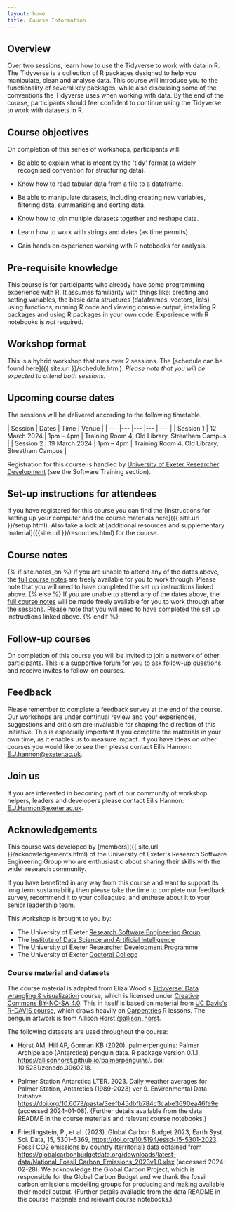 ```yaml
---
layout: home
title: Course Information
---
```



## Overview

Over two sessions, learn how to use the Tidyverse to work with data in R. The
Tidyverse is a collection of R packages designed to help you manipulate, clean
and analyse data. This course will introduce you to the functionality of several
key packages, while also discussing some of the conventions the Tidyverse uses
when working with data. By the end of the course, participants should feel
confident to continue using the Tidyverse to work with datasets in R.


## Course objectives

On completion of this series of workshops, participants will:

- Be able to explain what is meant by the 'tidy' format (a widely recognised
  convention for structuring data).

- Know how to read tabular data from a file to a dataframe.

- Be able to manipulate datasets, including creating new variables, filtering
  data, summarising and sorting data.

- Know how to join multiple datasets together and reshape data.

- Learn how to work with strings and dates (as time permits).

- Gain hands on experience working with R notebooks for analysis.


## Pre-requisite knowledge

This course is for participants who already have some programming experience
with R. It assumes familiarity with things like: creating and setting variables,
the basic data structures (dataframes, vectors, lists), using functions, running
R code and viewing console output, installing R packages and using R packages in
your own code. Experience with R notebooks is _not_ required.


## Workshop format

This is a hybrid workshop that runs over 2 sessions. The
[schedule can be found here]({{ site.url }}/schedule.html). _Please note that you will be
expected to attend both sessions._


## Upcoming course dates

The sessions will be delivered according to the following timetable.

| Session | Dates | Time  | Venue |
| --- |--- |--- |--- | --- |
| Session 1 | 12 March 2024 | 1pm – 4pm | Training Room 4, Old Library, Streatham Campus |
| Session 2 | 19 March 2024 | 1pm – 4pm | Training Room 4, Old Library, Streatham Campus |


Registration for this course is handled by
<a href="https://www.exeter.ac.uk/research/doctoralcollege/early-career-researchers/traininganddevelopment/rdprogramme/" target="_blank" rel="external noreferrer">University of Exeter Researcher Development</a> (see the Software Training section).


## Set-up instructions for attendees

If you have registered for this course you can find the
[instructions for setting up your computer and the course materials here]({{ site.url }}/setup.html).
Also take a look at [additional resources and supplementary material]({{site.url }}/resources.html) for the course.


## Course notes

{% if site.notes_on %}
If you are unable to attend any of the dates above, the
<a href="{{ site.url }}/contents.html">full course notes</a> are freely available
for you to work through. Please note that you will need to have completed the
set up instructions linked above.
{% else %}
If you are unable to attend any of the dates above, the
<a href="{{ site.url }}/contents_off.html">full course notes</a> will be made freely
available for you to work through after the sessions. Please note that you will
need to have completed the set up instructions linked above.
{% endif %}


## Follow-up courses

On completion of this course you will be invited to join a network of other
participants. This is a supportive forum for you to ask follow-up questions and
receive invites to follow-on courses.


## Feedback

Please remember to complete a feedback survey at the end of the course. Our
workshops are under continual review and your experiences, suggestions and
criticism are invaluable for shaping the direction of this initiative. This is
especially important if you complete the materials in your own time, as it
enables us to measure impact. If you have ideas on other courses you would like
to see then please contact Eilis Hannon: <E.J.hannon@exeter.ac.uk>.


## Join us

If you are interested in becoming part of our community of workshop helpers,
leaders and developers please contact Eilis Hannon: <E.J.Hannon@exeter.ac.uk>.


## Acknowledgements

This course was developed by
[members]({{ site.url }}/acknowledgements.html) of the
University of Exeter's Research Software Engineering Group
who are enthusiastic about sharing their skills with the wider research
community.

If you have benefited in any way from this course and want to support its long term
sustainability then please take the time to complete our feedback survey,
recommend it to your colleagues, and enthuse about it to your senior leadership
team.

This workshop is brought to you by:

- The University of Exeter <a href="https://www.exeter.ac.uk/research/idsai/team/researchsoftwareengineers/" target="_blank" rel="external noreferrer">Research Software Engineering Group</a>
- The <a href="https://www.exeter.ac.uk/research/idsai/" target="_blank" rel="external noreferrer">Institute of Data Science and Artificial Intelligence</a>
- The University of Exeter <a href="https://www.exeter.ac.uk/research/doctoralcollege/early-career-researchers/traininganddevelopment/rdprogramme/" target="_blank" rel="external noreferrer">Researcher Development Programme</a>
- The University of Exeter <a href="https://www.exeter.ac.uk/research/doctoralcollege/" target="_blank" rel="external noreferrer">Doctoral College</a>

### Course material and datasets

The course material is adapted from Eliza Wood's
<a href="https://liza-wood.github.io/tidyverse_intro/" target="_blank" rel="external noreferrer">Tidyverse: Data wrangling & visualization</a>
course, which is licensed under
<a href="https://creativecommons.org/licenses/by-nc-sa/4.0/" target="_blank" rel="external noreferrer">Creative Commons BY-NC-SA 4.0</a>.
This in itself is based on material from <a href="https://gge-ucd.github.io/R-DAVIS/index.html" target="_blank" rel="external noreferrer">UC Davis's R-DAVIS course</a>,
which draws heavily on <a href="https://datacarpentry.org/R-ecology-lesson/" target="_blank" rel="external noreferrer">Carpentries</a> R lessons.
The penguin artwork is from Allison Horst <a href="https://allisonhorst.com/" target="_blank" rel="external noreferrer">@allison_horst</a>.

The following datasets are used throughout the course:

- Horst AM, Hill AP, Gorman KB (2020). palmerpenguins: Palmer Archipelago
  (Antarctica) penguin data. R package version 0.1.1.
  <a href="https://allisonhorst.github.io/palmerpenguins/" target="_blank" rel="external noreferrer">https://allisonhorst.github.io/palmerpenguins/</a>.
  doi: 10.5281/zenodo.3960218.

- Palmer Station Antarctica LTER. 2023. Daily weather averages for Palmer Station,
  Antarctica (1989-2023) ver 9. Environmental Data Initiative.
  <a href="https://doi.org/10.6073/pasta/3eefb45dbfb784c3cabe3690ea46fe9e" target="_blank" rel="external noreferrer">https://doi.org/10.6073/pasta/3eefb45dbfb784c3cabe3690ea46fe9e</a>
  (accessed 2024-01-08). (Further details available from the data README in the
  course materials and relevant course notebooks.)

- Friedlingstein, P., et al. (2023). Global Carbon Budget 2023, Earth Syst. Sci.
  Data, 15, 5301–5369, <a href="https://doi.org/10.5194/essd-15-5301-2023" target="_blank" rel="external noreferrer">https://doi.org/10.5194/essd-15-5301-2023</a>.
  Fossil CO2 emissions by country (territorial) data obtained from
  <a href="https://globalcarbonbudgetdata.org/downloads/latest-data/National_Fossil_Carbon_Emissions_2023v1.0.xlsx" target="_blank" rel="external noreferrer">https://globalcarbonbudgetdata.org/downloads/latest-data/National_Fossil_Carbon_Emissions_2023v1.0.xlsx</a>
  (accessed 2024-02-28). We acknowledge the Global Carbon Project, which is
  responsible for the Global Carbon Budget and we thank the fossil carbon
  emissions modelling groups for producing and making available their model
  output. (Further details available from the data README in the course
  materials and relevant course notebooks.)
